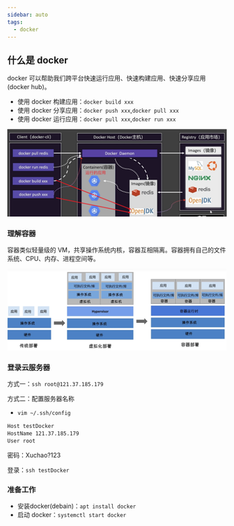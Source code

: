 ```yaml
---
sidebar: auto
tags:
  - docker
---
```


## 什么是 docker

docker 可以帮助我们跨平台快速运行应用、快速构建应用、快速分享应用(docker hub)。

- 使用 docker 构建应用：`docker build xxx`
- 使用 docker 分享应用：`docker push xxx`,`docker pull xxx`
- 使用 docker 运行应用：`docker pull xxx`,`docker run xxx`

![](/images/docker/基本原理.png)

### 理解容器

容器类似轻量级的 VM，共享操作系统内核，容器互相隔离。容器拥有自己的文件系统、CPU、内存、进程空间等。

![](/images/docker/容器.png)

### 登录云服务器

方式一：`ssh root@121.37.185.179`

方式二：配置服务器名称

- `vim ~/.ssh/config`

```bash
Host testDocker
HostName 121.37.185.179
User root
```

密码：Xuchao?123

登录：`ssh testDocker`

### 准备工作
- 安装docker(debain)：`apt install docker`
- 启动 docker：`systemctl start docker`
